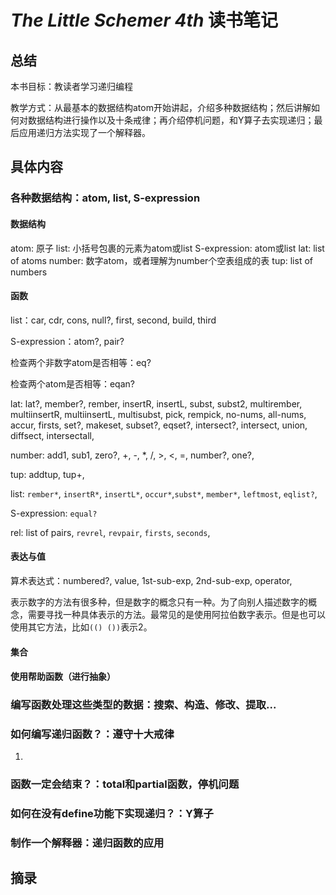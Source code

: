 # *The Little Schemer 4th* 读书笔记

## 总结

本书目标：教读者学习递归编程

教学方式：从最基本的数据结构atom开始讲起，介绍多种数据结构；然后讲解如何对数据结构进行操作以及十条戒律；再介绍停机问题，和Y算子去实现递归；最后应用递归方法实现了一个解释器。

## 具体内容

### 各种数据结构：atom, list, S-expression

#### 数据结构
atom: 原子
list: 小括号包裹的元素为atom或list
S-expression: atom或list
lat: list of atoms
number: 数字atom，或者理解为number个空表组成的表
tup: list of numbers

#### 函数

list：car, cdr, cons, null?, first, second, build, third

S-expression：atom?, pair?

检查两个非数字atom是否相等：eq?

检查两个atom是否相等：eqan?

lat: lat?, member?, rember, insertR, insertL, subst, subst2, multirember, multiinsertR, multiinsertL, multisubst, pick, rempick, no-nums, all-nums, accur,
firsts, set?, makeset, subset?, eqset?, intersect?, intersect, union, diffsect, intersectall,

number: add1, sub1, zero?, +, -, *, /, >, <, =, number?, one?,

tup: addtup, tup+,

list: `rember*`, `insertR*`, `insertL*`, `occur*`,`subst*`, `member*`, `leftmost`, `eqlist?`,

S-expression: `equal?`

rel: list of pairs, `revrel`, `revpair`, `firsts`, `seconds`,



#### 表达与值

算术表达式：numbered?, value, 1st-sub-exp, 2nd-sub-exp, operator,

表示数字的方法有很多种，但是数字的概念只有一种。为了向别人描述数字的概念，需要寻找一种具体表示的方法。最常见的是使用阿拉伯数字表示。但是也可以使用其它方法，比如`(() ())`表示2。

#### 集合



#### 使用帮助函数（进行抽象）

### 编写函数处理这些类型的数据：搜索、构造、修改、提取...

### 如何编写递归函数？：遵守十大戒律

1.

### 函数一定会结束？：total和partial函数，停机问题

### 如何在没有define功能下实现递归？：Y算子

### 制作一个解释器：递归函数的应用

## 摘录